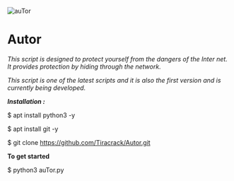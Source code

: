 ![auTor](https://github.com/user-attachments/assets/f90b4d58-498b-4530-b823-017e41dde244)




# Autor
_This script is designed to protect yourself from the dangers of the Inter
net. It provides protection by hiding through the network._

_This script is one of the latest scripts and it is also the first version and is currently being developed._


**_Installation :_**

$ apt install python3 -y

$ apt install git -y

$ git clone https://github.com/Tiracrack/Autor.git

**To get started**

$ python3 auTor.py

